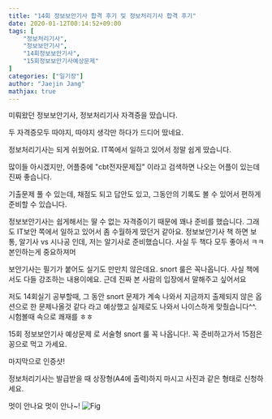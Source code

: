 ```yaml
---
title: "14회 정보보안기사 합격 후기 및 정보처리기사 합격 후기"
date: 2020-01-12T00:14:52+09:00
tags: [
	"정보처리기사",
	"정보보안기사",
	"14회정보보안기사",
	"15회정보보안기사예상문제"
]
categories: ["일기장"]
author: "Jaejin Jang"
mathjax: true
---
```


미뤄왔던 정보보안기사, 정보처리기사 자격증을 땄습니다.

두 자격증모두 따야지, 따야지 생각만 하다가 드디어 땄네요.

정보처리기사는 되게 쉬웠어요. IT쪽에서 일하고 있어서 정말 쉽게 땄습니다.

많이들 아시겠지만, 어플중에 "cbt전자문제집" 이라고 검색하면 나오는 어플이 있는데 진짜 좋습니다.

기출문제 풀 수 있는데, 채점도 되고 답안도 있고, 그동안의 기록도 볼 수 있어서 편하게 준비할 수 있습니다.

정보보안기사는 쉽게해서는 딸 수 없는 자격증이기 때문에 꽤나 준비를 했습니다. 그래도 IT보안 쪽에서 일하고 있어서 좀 수월하게 땄던거 같아요. 정보보안기사 책 하면 보통, 알기사 vs 시나공 인데, 저는 알기사로 준비했습니다. 사실 두 책다 모두 좋아서 ㅋㅋ 본인하는게 중요하져머

보안기사는 필기가 붙어도 실기도 만만치 않은데요. snort 룰은 꼭나옵니다. 사실 책에서도 다들 강조하는 내용이에요. 근데 진짜 본 사람의 입장에서 말해주고 싶어서요

저도 14회실기 공부할때, 그 동안 snort 문제가 계속 나와서 지금까지 출제되지 않은 옵션으로 한 문제나올것 같다 라고 예상했고 실제로도 나와서 나이스하게 맞췄습니다^^. 시험볼때 속으로 쾌재를 ㅎㅎ

15회 정보보안기사 예상문제 로 서술형 snort 룰 꼭 나옵니다!. 꼭 준비하고가서 15점은 꽁으로 먹고 가세요.

마지막으로 인증샷!

정보처리기사는 발급받을 때 상장형(A4에 출력)하지 마시고 사진과 같은 형태로 신청하세요.

멋이 안나요 멋이 안나~!
![Fig](/posts194_1.jpg "posts194_1.jpg")